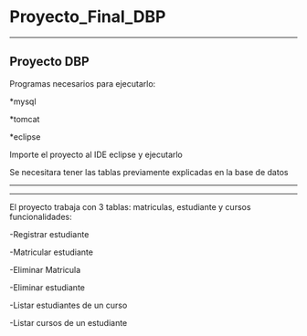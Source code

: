 # Proyecto_Final_DBP
----------------------
Proyecto DBP
-----------------------
Programas necesarios para ejecutarlo:

*mysql

*tomcat

*eclipse

Importe el proyecto al IDE eclipse y ejecutarlo

Se necesitara tener las tablas previamente explicadas en la base de datos

-----------------------
-----------------------
El proyecto trabaja con 3 tablas: matriculas, estudiante y cursos
funcionalidades:

-Registrar estudiante

-Matricular estudiante

-Eliminar Matricula

-Eliminar estudiante

-Listar estudiantes de un curso

-Listar cursos de un estudiante
